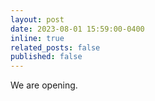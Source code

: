 ```yaml
---
layout: post
date: 2023-08-01 15:59:00-0400
inline: true
related_posts: false
published: false
---
```


We are opening.
